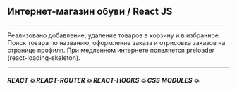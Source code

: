 ## Интернет-магазин обуви / React JS

___

Реализовано добавление, удаление товаров в корзину и в избранное.
Поиск товара по названию, оформление заказа и отрисовка заказов на странице
профиля. При медленном интернете появляется preloader (react-loading-skeleton).
___
##### REACT 💥 REACT-ROUTER 💥 REACT-HOOKS 💥 CSS MODULES 💥

